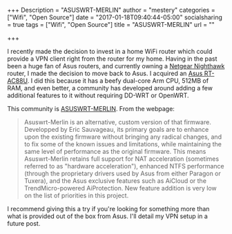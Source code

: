 +++
Description = "ASUSWRT-MERLIN"
author = "mestery"
categories = ["Wifi", "Open Source"]
date = "2017-01-18T09:40:44-05:00"
socialsharing = true
tags = ["Wifi", "Open Source"]
title = "ASUSWRT-MERLIN"
url = ""

+++

I recently made the decision to invest in a home WiFi router which could
provide a VPN client right from the router for my home. Having in the past
been a huge fan of Asus routers, and currently owning a [Netgear Nighthawk][1]
router, I made the decision to move back to Asus. I acquired an
[Asus RT-AC88U][2]. I did this because it has a beefy dual-core Arm CPU, 512MB
of RAM, and even better, a community has developed around adding a few
additional features to it without requiring DD-WRT or OpenWRT.

This community is [ASUSWRT-MERLIN][3]. From the webpage:

> Asuswrt-Merlin is an alternative, custom version of that firmware.
> Developped by Eric Sauvageau, its primary goals are to enhance upon the
> existing firmware without bringing any radical changes, and to fix some of
> the known issues and limitations, while maintaining the same level of
> performance as the original firmware. This means Asuswrt-Merlin retains full
> support for NAT acceleration (sometimes referred to as "hardware
> acceleration"), enhanced NTFS performance (through the proprietary drivers
> used by Asus from either Paragon or Tuxera), and the Asus exclusive features
> such as AiCloud or the TrendMicro-powered AiProtection.  New feature addition
> is very low on the list of priorities in this project.

I recommend giving this a try if you're looking for something more than what is
provided out of the box from Asus. I'll detail my VPN setup in a future post.

[1]: http://www.netgear.com/home/products/networking/wifi-routers/R7000.aspx
[2]: https://www.asus.com/us/Networking/RT-AC88U/
[3]: http://asuswrt.lostrealm.ca/

